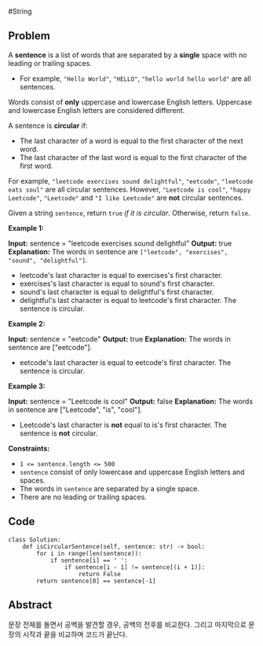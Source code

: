 #String 
## Problem
A **sentence** is a list of words that are separated by a **single** space with no leading or trailing spaces.

- For example, `"Hello World"`, `"HELLO"`, `"hello world hello world"` are all sentences.

Words consist of **only** uppercase and lowercase English letters. Uppercase and lowercase English letters are considered different.

A sentence is **circular** if:

- The last character of a word is equal to the first character of the next word.
- The last character of the last word is equal to the first character of the first word.

For example, `"leetcode exercises sound delightful"`, `"eetcode"`, `"leetcode eats soul"` are all circular sentences. However, `"Leetcode is cool"`, `"happy Leetcode"`, `"Leetcode"` and `"I like Leetcode"` are **not** circular sentences.

Given a string `sentence`, return `true` _if it is circular_. Otherwise, return `false`.

**Example 1:**

**Input:** sentence = "leetcode exercises sound delightful"
**Output:** true
**Explanation:** The words in sentence are `["leetcode", "exercises", "sound", "delightful"]`.
- leetcode's last character is equal to exercises's first character.
- exercises's last character is equal to sound's first character.
- sound's last character is equal to delightful's first character.
- delightful's last character is equal to leetcode's first character.
The sentence is circular.

**Example 2:**

**Input:** sentence = "eetcode"
**Output:** true
**Explanation:** The words in sentence are ["eetcode"].
- eetcode's last character is equal to eetcode's first character.
The sentence is circular.

**Example 3:**

**Input:** sentence = "Leetcode is cool"
**Output:** false
**Explanation:** The words in sentence are ["Leetcode", "is", "cool"].
- Leetcode's last character is **not** equal to is's first character.
The sentence is **not** circular.

**Constraints:**

- `1 <= sentence.length <= 500`
- `sentence` consist of only lowercase and uppercase English letters and spaces.
- The words in `sentence` are separated by a single space.
- There are no leading or trailing spaces.
## Code
```run-python
class Solution:
    def isCircularSentence(self, sentence: str) -> bool:
        for i in range(len(sentence)):
            if sentence[i] == ' ':
                if sentence[i - 1] != sentence[(i + 1)]:
                    return False
        return sentence[0] == sentence[-1]
```
## Abstract
문장 전체를 돌면서 공백을 발견할 경우, 공백의 전후를 비교한다.
그리고 마지막으로 문장의 시작과 끝을 비교하며 코드가 끝난다.